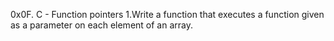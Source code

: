 0x0F. C - Function pointers
1.Write a function that executes a function given as a parameter on each element of an array.
